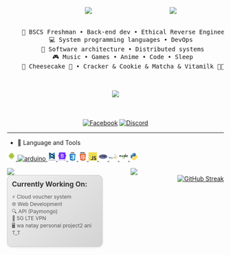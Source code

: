 <div align="center">
<img src="https://gifdb.com/images/high/anime-gojo-satoru-animated-fan-art-ssio9h1gn8oqfba3.webp" width="25%" align="right" />
<img src="https://readme-typing-svg.demolab.com?font=Inconsolata&weight=500&size=50&duration=4000&pause=300&color=A7A459&center=true&vCenter=true&multiline=true&repeat=false&random=false&width=1300&height=140&lines=Hello+hello;I'm+Dev| Xruzen%2C+a+code+ninja+in+deobfuscation%E2%9C%A9" width="65%" />
<br><br>
<pre>
    💼 BSCS Freshman • Back-end dev • Ethical Reverse Engineer
    💻 System programming languages • DevOps 
    📖 Software architecture • Distributed systems
    🎮 Music • Games • Anime • Code • Sleep
    🐾 Cheesecake 🐰 • Cracker & Cookie & Matcha & Vitamilk 🐤🐥
</pre>
<br><br>
<img src="https://raw.githubusercontent.com/innng/innng/master/assets/kyubey.gif" width="50" />
<br><br><br>




    
[![Facebook](https://img.shields.io/badge/Facebook-%231877F2.svg?logo=Facebook&logoColor=white)](https://www.facebook.com/ulysses.puzon)
[![Discord](https://img.shields.io/badge/Discord-%237289DA.svg?style=flat&logo=discord&logoColor=white)](https://discord.com//users/546689007635922945)  
</div>

---

- 👑 Language and Tools
<p align="left"> 
    <a href="https://developer.android.com" target="_blank" rel="noreferrer"> 
        <img src="https://raw.githubusercontent.com/devicons/devicon/master/icons/android/android-original-wordmark.svg" alt="android" width="20" height="20"/> 
    </a>
    <a href="https://www.arduino.cc/" target="_blank" rel="noreferrer"> 
        <img src="https://cdn.worldvectorlogo.com/logos/arduino-1.svg" alt="arduino" width="20" height="20"/> 
    </a>
    <a href="https://backbonejs.org" target="_blank" rel="noreferrer"> 
        <img src="https://raw.githubusercontent.com/devicons/devicon/master/icons/backbonejs/backbonejs-original-wordmark.svg" alt="backbonejs" width="20" height="20"/> 
    </a>
    <a href="https://getbootstrap.com" target="_blank" rel="noreferrer"> 
        <img src="https://raw.githubusercontent.com/devicons/devicon/master/icons/bootstrap/bootstrap-plain-wordmark.svg" alt="bootstrap" width="20" height="20"/> 
    </a>
    <a href="https://www.w3schools.com/css/" target="_blank" rel="noreferrer"> 
        <img src="https://raw.githubusercontent.com/devicons/devicon/master/icons/css3/css3-original-wordmark.svg" alt="css3" width="20" height="20"/> 
    </a>
    <a href="https://www.w3.org/html/" target="_blank" rel="noreferrer"> 
        <img src="https://raw.githubusercontent.com/devicons/devicon/master/icons/html5/html5-original-wordmark.svg" alt="html5" width="20" height="20"/> 
    </a>
    <a href="https://developer.mozilla.org/en-US/docs/Web/JavaScript" target="_blank" rel="noreferrer"> 
        <img src="https://raw.githubusercontent.com/devicons/devicon/master/icons/javascript/javascript-original.svg" alt="javascript" width="20" height="20"/> 
    </a>
    <a href="https://www.php.net/" target="_blank" rel="noreferrer"> 
        <img src="https://raw.githubusercontent.com/devicons/devicon/master/icons/php/php-original.svg" alt="php" width="20" height="20"/> 
    </a>
    <a href="https://www.mysql.com/" target="_blank" rel="noreferrer"> 
        <img src="https://raw.githubusercontent.com/devicons/devicon/master/icons/mysql/mysql-original-wordmark.svg" alt="mysql" width="20" height="20"/> 
    </a>
    <a href="https://nodejs.org" target="_blank" rel="noreferrer"> 
        <img src="https://raw.githubusercontent.com/devicons/devicon/master/icons/nodejs/nodejs-original-wordmark.svg" alt="nodejs" width="20" height="20"/> 
    </a>
    <a href="https://www.python.org" target="_blank" rel="noreferrer"> 
        <img src="https://raw.githubusercontent.com/devicons/devicon/master/icons/python/python-original.svg" alt="python" width="20" height="20"/> 
    </a>
</p>

<div style="display: flex; justify-content: space-between; align-items: flex-start; width: 100%;">
    <img src="https://github-readme-stats.vercel.app/api?username=YlunoZup&show_icons=true&hide_border=true&theme=dark" style="width: 48%;" />
    <img src="https://github-readme-stats.vercel.app/api/top-langs?username=YlunoZup&langs_count=10&show_icons=true&locale=en&layout=compact&theme=dark" style="width: 43%;" />
</div>

<div style="display: flex; align-items: flex-start; justify-content: space-between; width: 100%;">
  <div style="border: 1px solid #ccc; border-radius: 10px; padding: 10px; width: 200px; background: linear-gradient(135deg, #f0f0f0, #d3d3d3); box-shadow: 0 2px 4px rgba(0, 0, 0, 0.1);">
    <strong style="font-size: 16px; color: #333;">Currently Working On:</strong>
    <ul style="list-style: none; padding-left: 0; font-size: 12px; line-height: 1.4; color: #555;">
      <li>⚡ Cloud voucher system</li>
      <li>🌐 Web Development</li>
      <li>🔍 API (Paymongo)</li>
      <li>📶 5G LTE VPN</li>
      <li>🖥️ wa natay personal project2 ani T_T</li>
    </ul>
  </div>
  <div style="flex-shrink: 0;">
    <a href="https://git.io/streak-stats">
      <img src="https://github-readme-streak-stats.herokuapp.com?user=YlunoZup&theme=tokyonight-duo&card_width=340&card_height=180&hide_total_contributions=true" alt="GitHub Streak" />
    </a>
  </div>
</div>





